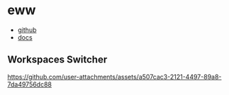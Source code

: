 # eww

- [github](https://github.com/elkowar/eww)
- [docs](https://elkowar.github.io/eww/eww.html)


## Workspaces Switcher

https://github.com/user-attachments/assets/a507cac3-2121-4497-89a8-7da49756dc88

